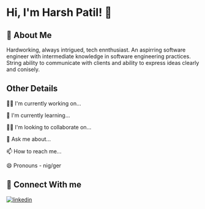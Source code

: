 
# Hi, I'm Harsh Patil! 👋




## 🚀 About Me
Hardworking, always intrigued, tech ennthusiast. An aspirring software engineer with intermediate knowledge in software engineering practices. String ability to communicate with clients and ability to express ideas clearly and conisely.


## Other Details

👩‍💻 I'm currently working on...

🧠 I'm currently learning...

👯‍♀️ I'm looking to collaborate on...

💬 Ask me about...

📫 How to reach me...

😄 Pronouns -   nig/ger



## 🔗 Connect With me
[![linkedin](https://img.shields.io/badge/linkedin-0A66C2?style=for-the-badge&logo=linkedin&logoColor=white)](https://www.linkedin.com/in/harshpatil31)

